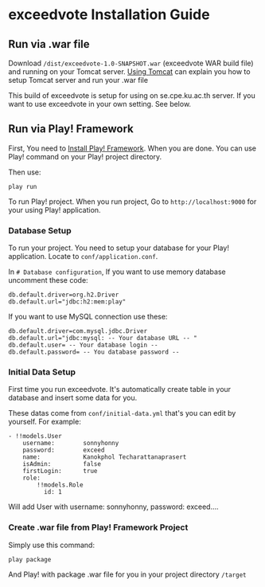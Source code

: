 # exceedvote Installation Guide

## Run via .war file

Download `/dist/exceedvote-1.0-SNAPSHOT.war` (exceedvote WAR build file) and running on your Tomcat server. [Using Tomcat](http://se.cpe.ku.ac.th/wiki/index.php/Using_Tomcat) can explain you how to setup Tomcat server and run your .war file

This build of exceedvote is setup for using on se.cpe.ku.ac.th server. If you want to use exceedvote in your own setting. See below.

## Run via Play! Framework

First, You need to [Install Play! Framework](http://www.playframework.org/documentation/2.0.4/Installing). When you are done. You can use Play! command on your Play! project directory.

Then use:

    play run
    
To run Play! project. When you run project, Go to `http://localhost:9000` for your using Play! application.

### Database Setup

To run your project. You need to setup your database for your Play! application. Locate to `conf/application.conf`.

In `# Database configuration`, If you want to use memory database uncomment these code:

    db.default.driver=org.h2.Driver
    db.default.url="jdbc:h2:mem:play"
    
If you want to use MySQL connection use these:

    db.default.driver=com.mysql.jdbc.Driver
    db.default.url="jdbc:mysql: -- Your database URL -- "
    db.default.user= -- Your database login --
    db.default.password= -- You database password --

### Initial Data Setup

First time you run exceedvote. It's automatically create table in your database and insert some data for you.

These datas come from `conf/initial-data.yml` that's you can edit by yourself. For example:

    - !!models.User
        username:        sonnyhonny
        password:        exceed
        name:            Kanokphol Techarattanaprasert
        isAdmin:         false
        firstLogin:      true
        role:
            !!models.Role
              id: 1
              
Will add User with username: sonnyhonny, password: exceed....

### Create .war file from Play! Framework Project

Simply use this command:

    play package
    
And Play! with package .war file for you in your project directory `/target`
